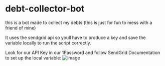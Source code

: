 # debt-collector-bot
 this is a bot made to collect my debts (this is just for fun to mess with a friend of mine)

 It uses the sendgrid api so youll have to produce a key and save the variable locally to run the script correctly.

Look for our API Key in our 1Password and follow SendGrid Documentation to set up the local variable:
![image](https://github.com/Creative-Network-Live/cn-email-sender/assets/94209186/f7267f49-f754-42bb-b2d6-57cb96cb3fee)
